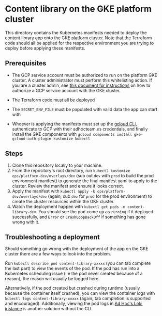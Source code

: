 # Content library on the GKE platform cluster


This directory contains the Kubernetes manifests needed to deploy the content library app onto the GKE platform cluster. Note that the Terraform code should all be applied for the respective environment you are trying to deploy before applying these manifests.


## Prerequisites

- The GCP service account must be authorized to run on the platform GKE cluster. A cluster administrator must perform this whitelisting action. If you are a cluster admin, see [this document for instructions](https://github.com/adhocteam/adhoc-gke-dev-platform/blob/main/docs/administration/authorizing_a_service_account.md) on how to authorize a GCP service account with the GKE cluster.


- The Terraform code must all be deployed
- The `SECRET_ENV_FILE` must be populated with valid data the app can start with
- Whoever is applying the manifests must set up the [gcloud CLI](https://cloud.google.com/sdk/gcloud), authenticate to GCP with their adhocteam.us credentials, and finally install the GKE components with `gcloud components install gke-gcloud-auth-plugin kustomize kubectl`

## Steps

1. Clone this repository locally to your machine.
2. From the repository's root directory, run `kubectl kustomize ops/platform-dev/overlays/dev` (sub out `dev` with `prod` to build the prod environment manifest) to generate the final manifest yaml to apply to the cluster. Review the manifest and ensure it looks correct.
3. Apply the manifest with `kubectl apply -k ops/platform-dev/overlays/dev` (again, sub `dev` for `prod` for the prod environment) to create the cluster resources within the GKE cluster.
4. Watch the deployment happen with `kubectl get pods -n content-library-dev`. You should see the pod come up as `running` if it deployed successfully, and `Error` or `CrashLoopBackOff` if something has gone wrong with it.


## Troubleshooting a deployment

Should something go wrong with the deployment of the app on the GKE cluster there are a few ways to look into the problem.

Run `kubectl describe pod content-library-xxxxx` (you can tab complete the last part) to view the events of the pod. If the pod has run into a Kubernetes scheduling issue (i.e the pod never created because of a reason), the reason will usually be logged here.

Alternatively, if the pod created but crashed during runtime (usually because the container itself crashed), you can view the container logs with `kubectl logs content-library-xxxxx` (again, tab completion is supported and encouraged). Additionally, viewing the pod logs in [Ad Hoc's Loki instance](https://adhocteam.grafana.net/explore?orgId=1&left=%7B%22datasource%22:%22grafanacloud-logs%22,%22queries%22:%5B%7B%22refId%22:%22A%22%7D%5D,%22range%22:%7B%22from%22:%22now-1h%22,%22to%22:%22now%22%7D%7D) is another solution without the CLI.
